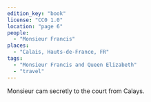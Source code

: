 ```yaml
---
edition_key: "book"
license: "CC0 1.0"
location: "page 6"
people:
  - "Monsieur Francis"
places:
  - "Calais, Hauts-de-France, FR"
tags:
  - "Monsieur Francis and Queen Elizabeth"
  - "travel"
---
```

Monsieur
cam secretly to the court from Calays.
